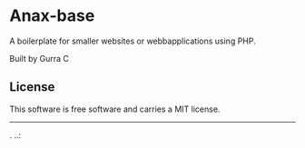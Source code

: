 Anax-base
==================
 
A boilerplate for smaller websites or webbapplications using PHP.
 
Built by Gurra C
 
License 
------------------
 
This software is free software and carries a MIT license.
 
 
------------------
 .
..:
 

